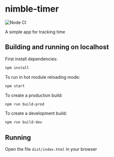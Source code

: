 # nimble-timer

![Node CI](https://github.com/siniiitsa/nimble-tracker/workflows/Node%20CI/badge.svg)

A simple app for tracking time

## Building and running on localhost

First install dependencies:

```sh
npm install
```

To run in hot module reloading mode:

```sh
npm start
```

To create a production build:

```sh
npm run build-prod
```

To create a development build:

```sh
npm run build-dev
```

## Running

Open the file `dist/index.html` in your browser
